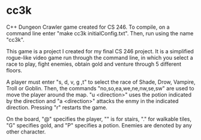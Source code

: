 # cc3k
C++ Dungeon Crawler game created for CS 246.
To compile, on a command line enter "make cc3k initialConfig.txt". Then, run using the name "cc3k".

This game is a project I created for my final CS 246 project. It is a simplified rogue-like video game run through the command line, in which you select a race to play, fight enemies, obtain gold and venture through 5 different floors.

A player must enter "s, d, v, g ,t" to select the race of Shade, Drow, Vampire, Troll or Goblin. Then, the commands "no,so,ea,we,ne,nw,se,sw" are used to move the player around the map. "u \<direction\>" uses the potion indicated by the direction and "a \<direction\>" attacks the enmy in the indicated direction. Pressing "r" restarts the game.

On the board, "@" specifies the player, "\" is for stairs, "." for walkable tiles, "G" specifies gold,  and "P" specifies a potion. Enemies are denoted by any other character.
